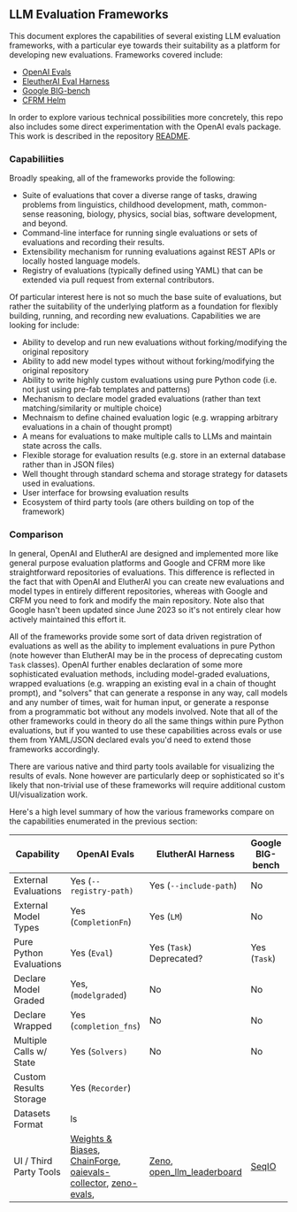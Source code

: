 ## LLM Evaluation Frameworks

This document explores the capabilities of several existing LLM evaluation frameworks, with a particular eye towards their suitability as a platform for developing new evaluations. Frameworks covered include:

-   [OpenAI Evals](https://github.com/openai/evals)
-   [EleutherAI Eval Harness](https://github.com/EleutherAI/lm-evaluation-harness)
-   [Google BIG-bench](https://github.com/google/BIG-bench)
-   [CFRM Helm](https://crfm.stanford.edu/helm/latest/)

In order to explore various technical possibilities more concretely, this repo also includes some direct experimentation with the OpenAI evals package. This work is described in the repository [README](https://github.com/jjallaire/openai-evals-api#readme).

### Capabiliities

Broadly speaking, all of the frameworks provide the following:

-   Suite of evaluations that cover a diverse range of tasks, drawing problems from linguistics, childhood development, math, common-sense reasoning, biology, physics, social bias, software development, and beyond.
-   Command-line interface for running single evaluations or sets of evaluations and recording their results.
-   Extensibility mechanism for running evaluations against REST APIs or locally hosted language models.
-   Registry of evaluations (typically defined using YAML) that can be extended via pull request from external contributors.

Of particular interest here is not so much the base suite of evaluations, but rather the suitability of the underlying platform as a foundation for flexibly building, running, and recording new evaluations. Capabilities we are looking for include:

-   Ability to develop and run new evaluations without forking/modifying the original repository
-   Ability to add new model types without without forking/modifying the original repository
-   Ability to write highly custom evaluations using pure Python code (i.e. not just using pre-fab templates and patterns)
-   Mechanism to declare model graded evaluations (rather than text matching/similarity or multiple choice)
-   Mechnaism to define chained evaluation logic (e.g. wrapping arbitrary evaluations in a chain of thought prompt)
-   A means for evaluations to make multiple calls to LLMs and maintain state across the calls.
-   Flexible storage for evaluation results (e.g. store in an external database rather than in JSON files)
-   Well thought through standard schema and storage strategy for datasets used in evaluations.
-   User interface for browsing evaluation results
-   Ecosystem of third party tools (are others building on top of the framework)

### Comparison

In general, OpenAI and ElutherAI are designed and implemented more like general purpose evaluation platforms and Google and CFRM more like straightforward repositories of evaluations. This difference is reflected in the fact that with OpenAI and ElutherAI you can create new evaluations and model types in entirely different repositories, whereas with Google and CRFM you need to fork and modify the main repository. Note also that Google hasn't been updated since June 2023 so it's not entirely clear how actively maintained this effort it.

All of the frameworks provide some sort of data driven registration of evaluations as well as the ability to implement evaluations in pure Python (note however than ElutherAI may be in the process of deprecating custom `Task` classes). OpenAI further enables declaration of some more sophisticated evaluation methods, including model-graded evaluations, wrapped evaluations (e.g. wrapping an existing eval in a chain of thought prompt), and "solvers" that can generate a response in any way, call models and any number of times, wait for human input, or generate a response from a programmatic bot without any models involved. Note that all of the other frameworks could in theory do all the same things within pure Python evaluations, but if you wanted to use these capabilities across evals or use them from YAML/JSON declared evals you'd need to extend those frameworks accordingly.

There are various native and third party tools available for visualizing the results of evals. None however are particularly deep or sophisticated so it's likely that non-trivial use of these frameworks will require additional custom UI/visualization work.

Here's a high level summary of how the various frameworks compare on the capabilities enumerated in the previous section:

| Capability              | OpenAI Evals                                                                                                                                                                                                                                                                                                                                                                   | ElutherAI Harness                                                                                                                                                             | Google BIG-bench                                                                  | CFRM Helm                                                                          |
|---------------|---------------|---------------|---------------|---------------|
| External Evaluations    | Yes (`--registry-path)`                                                                                                                                                                                                                                                                                                                                                        | Yes (`--include-path`)                                                                                                                                                        | No                                                                                | No                                                                                 |
| External Model Types    | Yes (`CompletionFn`)                                                                                                                                                                                                                                                                                                                                                           | Yes (`LM`)                                                                                                                                                                    | No                                                                                | No                                                                                 |
| Pure Python Evaluations | Yes (`Eval`)                                                                                                                                                                                                                                                                                                                                                                   | Yes (`Task`) Deprecated?                                                                                                                                                      | Yes (`Task`)                                                                      | Yes (`Scenario`)                                                                   |
| Declare Model Graded    | Yes, (`modelgraded`)                                                                                                                                                                                                                                                                                                                                                           | No                                                                                                                                                                            | No                                                                                | No                                                                                 |
| Declare Wrapped         | Yes (`completion_fns`)                                                                                                                                                                                                                                                                                                                                                         | No                                                                                                                                                                            | No                                                                                | No                                                                                 |
| Multiple Calls w/ State | Yes (`Solvers)`                                                                                                                                                                                                                                                                                                                                                                | No                                                                                                                                                                            | No                                                                                | No                                                                                 |
| Custom Results Storage  | Yes (`Recorder`)                                                                                                                                                                                                                                                                                                                                                               |                                                                                                                                                                               |                                                                                   |                                                                                    |
| Datasets Format         | ls                                                                                                                                                                                                                                                                                                                                                                             |                                                                                                                                                                               |                                                                                   |                                                                                    |
| UI / Third Party Tools  | [Weights & Biases](https://wandb.ai/wandb_fc/openai-evals/reports/OpenAI-Evals-Demo-Using-W-B-Prompts-to-Run-Evaluations--Vmlldzo0MTI4ODA3), [ChainForge](https://ianarawjo.medium.com/you-can-now-run-openai-evals-in-chainforge-81628446968d), [oaievals-collector](https://github.com/nstankov-bg/oaievals-collector), [zeno-evals](https://github.com/zeno-ml/zeno-evals), | [Zeno](https://github.com/EleutherAI/lm-evaluation-harness/pull/990), [open_llm_leaderboard](https://huggingface.co/spaces/HuggingFaceH4/open_llm_leaderboard?ref=axion.zone) | [SeqIO](https://github.com/google/BIG-bench/blob/main/bigbench/bbseqio/README.md) | [helm-frontend](https://github.com/stanford-crfm/helm/tree/main/src/helm-frontend) |